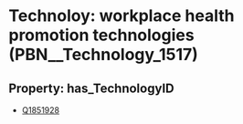 # Technoloy: __workplace health promotion technologies__ (PBN__Technology_1517)

## Property: has_TechnologyID

* [Q1851928](Q1851928)

